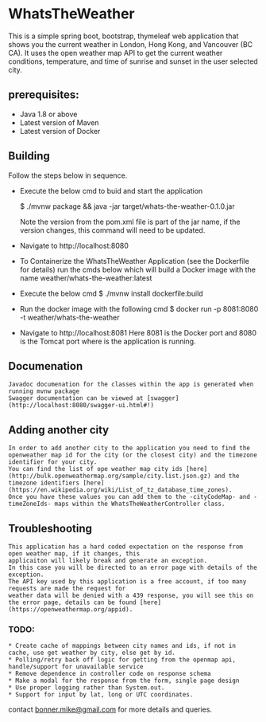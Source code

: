 # WhatsTheWeather

This is a simple spring boot, bootstrap, thymeleaf web application that shows you the current weather in London, Hong Kong, and Vancouver (BC CA).
It uses the open weather map API to get the current weather conditions, temperature, and time of sunrise and 
sunset in the user selected city.

## prerequisites: 
* Java 1.8 or above
* Latest version of Maven
* Latest version of Docker

## Building

Follow the steps below in sequence.

- Execute the below cmd to buid and start the application

	$ ./mvnw package && java -jar target/whats-the-weather-0.1.0.jar

	Note the version from the pom.xml file is part of the jar name, if the version changes, this command will need to be updated.

- Navigate to http://localhost:8080

- To Containerize the WhatsTheWeather Application (see the Dockerfile for details) run the cmds below which will build a Docker image with the name weather/whats-the-weather:latest

- Execute the below cmd
	$ ./mvnw install dockerfile:build
 
- Run the docker image with the following cmd
	$ docker run -p 8081:8080 -t weather/whats-the-weather

- Navigate to http://localhost:8081
	Here 8081 is the Docker port and 8080 is the Tomcat port where is the application is running. 
	
## Documenation
	Javadoc documenation for the classes within the app is generated when running mvnw package
	Swagger documentation can be viewed at [swagger](http://localhost:8080/swagger-ui.html#!)
		

## Adding another city
    In order to add another city to the application you need to find the openweather map id for the city (or the closest city) and the timezone identifier for your city.  
    You can find the list of ope weather map city ids [here](http://bulk.openweathermap.org/sample/city.list.json.gz) and the timezone identifiers [here](https://en.wikipedia.org/wiki/List_of_tz_database_time_zones).  
    Once you have these values you can add them to the -cityCodeMap- and -timeZoneIds- maps within the WhatsTheWeatherController class. 

## Troubleshooting
	This application has a hard coded expectation on the response from open weather map, if it changes, this 
	applicaiton will likely break and generate an exception.
	In this case you will be directed to an error page with details of the exception.
	The API key used by this application is a free account, if too many requests are made the request for 
	weather data will be denied with a 439 response, you will see this on the error page, details can be found [here](https://openweathermap.org/appid).

### TODO:
	* Create cache of mappings between city names and ids, if not in cache, use get weather by city, else get by id.
	* Polling/retry back off logic for getting from the openmap api, handle/support for unavailable service
	* Remove dependence in controller code on response schema
	* Make a modal for the response from the form, single page design
	* Use proper logging rather than System.out.
	* Support for input by lat, long or UTC coordinates.

contact bonner.mike@gmail.com for more details and queries. 
